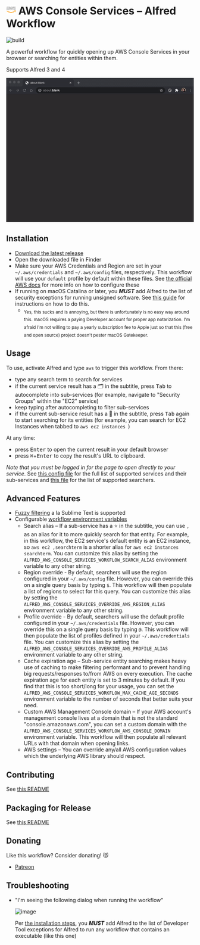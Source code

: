 # <img src="icon.png" width="26"> AWS Console Services – Alfred Workflow

![build](https://github.com/rkoval/alfred-aws-console-services-workflow/workflows/build/badge.svg)

A powerful workflow for quickly opening up AWS Console Services in your browser or searching for entities within them.

Supports Alfred 3 and 4

![AWS Console Services - Alfred Workflow Demo](demo.gif)

## Installation
- [Download the latest release](https://github.com/rkoval/alfred-aws-console-services-workflow/releases)
- Open the downloaded file in Finder
- Make sure your AWS Credentials and Region are set in your `~/.aws/credentials` and `~/.aws/config` files, respectively. This workflow will use your `default` profile by default within these files. See [the official AWS docs](https://docs.aws.amazon.com/sdk-for-go/v1/developer-guide/configuring-sdk.html#specifying-the-region) for more info on how to configure these
- If running on macOS Catalina or later, you _**MUST**_ add Alfred to the list of security exceptions for running unsigned software. See [this guide](https://github.com/deanishe/awgo/wiki/Catalina) for instructions on how to do this.
  - <sub>Yes, this sucks and is annoying, but there is unfortunately is no easy way around this. macOS requires a paying Developer account for proper app notarization. I'm afraid I'm not willing to pay a yearly subscription fee to Apple just so that this (free and open source) project doesn't pester macOS Gatekeeper.</sub>

## Usage
To use, activate Alfred and type `aws` to trigger this workflow. From there:

- type any search term to search for services
- if the current service result has a 🗂 in the subtitle, press <kbd>Tab</kbd> to autocomplete into sub-services (for example, navigate to "Security Groups" within the "EC2" service)
- keep typing after autocompleting to filter sub-services
- if the current sub-service result has a 🔎 in the subtitle, press <kbd>Tab</kbd> again to start searching for its entities (for example, you can search for EC2 Instances when tabbed to `aws ec2 instances `)

At any time:
- press <kbd>Enter</kbd> to open the current result in your default browser
- press <kbd>⌘</kbd>+<kbd>Enter</kbd> to copy the result's URL to clipboard.

*Note that you must be logged in for the page to open directly to your service*. See [this config file](console-services.yml) for the full list of supported services and their sub-services and [this file](searchers/searchers_by_service_id.go) for the list of supported searchers.

## Advanced Features

- [Fuzzy filtering](https://godoc.org/github.com/deanishe/awgo/fuzzy) a la Sublime Text is supported
- Configurable [workflow environment variables](https://www.alfredapp.com/help/workflows/advanced/variables/#environment)
  - Search alias – If a sub-service has a ⭐ in the subtitle, you can use `,` as an alias for it to more quickly search for that entity. For example, in this workflow, the EC2 service's default entity is an EC2 instance, so `aws ec2 ,searchterm` is a shorter alias for `aws ec2 instances searchterm`. You can customize this alias by setting the `ALFRED_AWS_CONSOLE_SERVICES_WORKFLOW_SEARCH_ALIAS` environment variable to any other string.
  - Region override - By default, searchers will use the region configured in your `~/.aws/config` file. However, you can override this on a single query basis by typing `$`. This workflow will then populate a list of regions to select for this query. You can customize this alias by setting the `ALFRED_AWS_CONSOLE_SERVICES_OVERRIDE_AWS_REGION_ALIAS` environment variable to any other string.
  - Profile override - By default, searchers will use the default profile configured in your `~/.aws/credentials` file. However, you can override this on a single query basis by typing `@`. This workflow will then populate the list of profiles defined in your `~/.aws/credentials` file. You can customize this alias by setting the `ALFRED_AWS_CONSOLE_SERVICES_OVERRIDE_AWS_PROFILE_ALIAS` environment variable to any other string.
  - Cache expiration age – Sub-service entity searching makes heavy use of caching to make filtering performant and to prevent handling big requests/responses to/from AWS on every execution. The cache expiration age for each entity is set to 3 minutes by default. If you find that this is too short/long for your usage, you can set the `ALFRED_AWS_CONSOLE_SERVICES_WORKFLOW_MAX_CACHE_AGE_SECONDS` environment variable to the number of seconds that better suits your need.
  - Custom AWS Management Console domain – If your AWS account's management console lives at a domain that is not the standard "console.amazonaws.com", you can set a custom domain with the `ALFRED_AWS_CONSOLE_SERVICES_WORKFLOW_AWS_CONSOLE_DOMAIN` environment variable. This workflow will then populate all relevant URLs with that domain when opening links.
  - AWS settings – You can override any/all AWS configuration values which the underlying AWS library should respect.

## Contributing

See [this README](CONTRIBUTING.md)

## Packaging for Release

See [this README](release_tools/README.md)

## Donating

Like this workflow? Consider donating! 😻

- [Patreon](https://www.patreon.com/rkoval_alfred_aws_console_services_workflow)

## Troubleshooting

- "I'm seeing the following dialog when running the workflow"

  ![image](https://user-images.githubusercontent.com/1282943/88503823-6eda4b80-cf98-11ea-9a4b-f2a5bdb8a1cc.png)

  Per [the installation steps](https://github.com/rkoval/alfred-aws-console-services-workflow#installation), you **_MUST_** add Alfred to the list of Developer Tool exceptions for Alfred to run any workflow that contains an executable (like this one)


